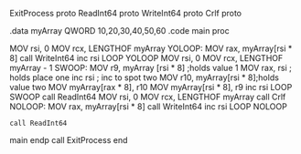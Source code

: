 ExitProcess proto
ReadInt64 proto
WriteInt64 proto
Crlf proto

.data
myArray QWORD 10,20,30,40,50,60
.code
main proc

MOV rsi, 0
MOV rcx, LENGTHOF myArray
	YOLOOP:
		MOV rax, myArray[rsi * 8]
		call WriteInt64
		inc rsi
	LOOP YOLOOP
	MOV rsi, 0
	MOV rcx, LENGTHOF myArray - 1
		SWOOP:
			MOV r9, myArray [rsi * 8] ;holds value 1
			MOV rax, rsi ; holds place one
			inc rsi ; inc to spot two
			MOV r10, myArray[rsi * 8];holds value two
			MOV myArray[rax * 8], r10
			MOV myArray[rsi * 8], r9
			inc rsi
		LOOP SWOOP
		call ReadInt64
	MOV rsi, 0
	MOV rcx, LENGTHOF myArray
	call Crlf
		NOLOOP:
			MOV rax, myArray[rsi * 8]
			call WriteInt64
			inc rsi
		LOOP NOLOOP

	call ReadInt64

main endp
call ExitProcess
end
